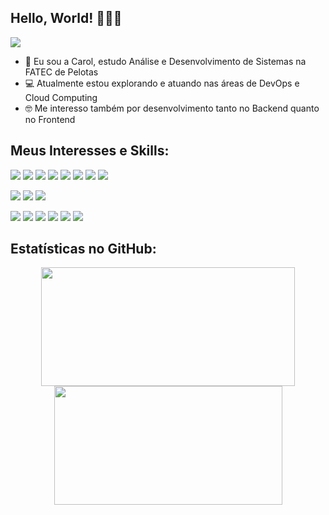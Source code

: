 ## Hello, World! 👩🏻‍💻

<a href="https://www.linkedin.com/in/carolina-s-freitas/" target="_blank"><img src="https://img.shields.io/badge/-linkedin-0A66C2?logo=linkedin&logoColor=white&style=for-the-badge" target="_blank"></a>

- 👋 Eu sou a Carol, estudo Análise e Desenvolvimento de Sistemas na FATEC de Pelotas
- 💻 Atualmente estou explorando e atuando nas áreas de DevOps e Cloud Computing
- 🤓 Me interesso também por desenvolvimento tanto no Backend quanto no Frontend

## Meus Interesses e Skills:

![](https://img.shields.io/badge/-aws-222E3E?logo=amazonaws&style=for-the-badge&logoColor=white)
![](https://img.shields.io/badge/-azure-0188D7?logo=microsoftazure&style=for-the-badge&logoColor=white)
![](https://img.shields.io/badge/-azuredevops-0F6AD0?logo=azure%20devops&style=for-the-badge&logoColor=white)
![](https://img.shields.io/badge/-docker-0698FF?logo=docker&style=for-the-badge&logoColor=white)
![](https://img.shields.io/badge/-kubernetes-3E6DE6?logo=kubernetes&style=for-the-badge&logoColor=white)
![](https://img.shields.io/badge/-terraform-5A4CE9?logo=terraform&style=for-the-badge&logoColor=white)
![](https://img.shields.io/badge/-git-F54D37?logo=git&style=for-the-badge&logoColor=white)
![](https://img.shields.io/badge/-linux-222222?logo=linux&style=for-the-badge&logoColor=white)

![](https://img.shields.io/badge/-html-E34B24?logo=html5&style=for-the-badge&logoColor=white)
![](https://img.shields.io/badge/-css-006DBA?logo=css3&style=for-the-badge&logoColor=white)
![](https://img.shields.io/badge/-bootstrap-62478A?logo=bootstrap&style=for-the-badge&logoColor=white)

![](https://img.shields.io/badge/-javascript-E49D2C?logo=javascript&style=for-the-badge&logoColor=white)
![](https://img.shields.io/badge/-sequelize-1D7ABE?logo=sequelize&style=for-the-badge&logoColor=white)
![](https://img.shields.io/badge/-express.js-323230?logo=express&style=for-the-badge&logoColor=white)
![](https://img.shields.io/badge/-node.js-44A658?logo=nodedotjs&style=for-the-badge&logoColor=white)
![](https://img.shields.io/badge/-python-3E7CAD?logo=python&style=for-the-badge&logoColor=white)
![](https://img.shields.io/badge/-mysql-01618A?logo=mysql&style=for-the-badge&logoColor=white)

## Estatísticas no GitHub: 

<div align="center">
<img width="406px" height="190px" src="https://github-readme-stats.vercel.app/api?username=CarolinaSFreitas&show_icons=true&theme=dark">
<img width="365px" height="190px" src="https://github-readme-stats.vercel.app/api/top-langs/?username=CarolinaSFreitas&hide_progress=true&theme=dark">
</div>

